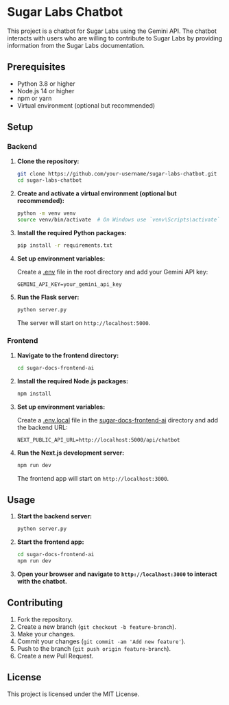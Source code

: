 # Sugar Labs Chatbot

This project is a chatbot for Sugar Labs using the Gemini API. The chatbot interacts with users who are willing to contribute to Sugar Labs by providing information from the Sugar Labs documentation.

## Prerequisites

- Python 3.8 or higher
- Node.js 14 or higher
- npm or yarn
- Virtual environment (optional but recommended)

## Setup

### Backend

1. **Clone the repository:**

    ```sh
    git clone https://github.com/your-username/sugar-labs-chatbot.git
    cd sugar-labs-chatbot
    ```

2. **Create and activate a virtual environment (optional but recommended):**

    ```sh
    python -m venv venv
    source venv/bin/activate  # On Windows use `venv\Scripts\activate`
    ```

3. **Install the required Python packages:**

    ```sh
    pip install -r requirements.txt
    ```

4. **Set up environment variables:**

    Create a [.env](http://_vscodecontentref_/0) file in the root directory and add your Gemini API key:

    ```env
    GEMINI_API_KEY=your_gemini_api_key
    ```

5. **Run the Flask server:**

    ```sh
    python server.py
    ```

    The server will start on `http://localhost:5000`.

### Frontend

1. **Navigate to the frontend directory:**

    ```sh
    cd sugar-docs-frontend-ai
    ```

2. **Install the required Node.js packages:**

    ```sh
    npm install
    ```

3. **Set up environment variables:**

    Create a [.env.local](http://_vscodecontentref_/2) file in the [sugar-docs-frontend-ai](http://_vscodecontentref_/3) directory and add the backend URL:

    ```env
    NEXT_PUBLIC_API_URL=http://localhost:5000/api/chatbot
    ```

4. **Run the Next.js development server:**

    ```sh
    npm run dev
    ```

    The frontend app will start on `http://localhost:3000`.

## Usage

1. **Start the backend server:**

    ```sh
    python server.py
    ```

2. **Start the frontend app:**

    ```sh
    cd sugar-docs-frontend-ai
    npm run dev
    ```

3. **Open your browser and navigate to `http://localhost:3000` to interact with the chatbot.**

## Contributing

1. Fork the repository.
2. Create a new branch (`git checkout -b feature-branch`).
3. Make your changes.
4. Commit your changes (`git commit -am 'Add new feature'`).
5. Push to the branch (`git push origin feature-branch`).
6. Create a new Pull Request.

## License

This project is licensed under the MIT License.